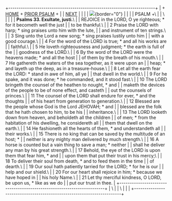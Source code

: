 +-----------------------------------------------------------------------+
| \+ [HOME](../index.html) + [PRIOR PSALM](Ps32.html) +                 |
| [NEXT](Ps34.html)                                                     |
|                                                                       |
| ![](http://stats.superstats.com/b/ss/DAVIDMCMANNES/1){border="0"}     |
|                                                                       |
| PSALM +\                                                              |
| \                                                                     |
|                                                                       |
| **Psalms 33. Exultate, justi.**\                                      |
| REJOICE in the LORD, O ye righteous; \* for it becometh well the just |
| to be thankful.\                                                      |
| 2 Praise the LORD with harp; \* sing praises unto him with the lute,  |
| and instrument of ten strings.\                                       |
| 3 Sing unto the Lord a new song; \* sing praises lustily unto him     |
| with a good courage.\                                                 |
| 4 For the word of the LORD is true; \* and all his works are          |
| faithful.\                                                            |
| 5 He loveth righteousness and judgment; \* the earth is full of the   |
| goodness of the LORD.\                                                |
| 6 By the word of the LORD were the heavens made; \* and all the host  |
| of them by the breath of his mouth.\                                  |
| 7 He gathereth the waters of the sea together, as it were upon an     |
| heap; \* and layeth up the deep, as in a treasure-house.\             |
| 8 Let all the earth fear the LORD: \* stand in awe of him, all ye     |
| that dwell in the world.\                                             |
| 9 For he spake, and it was done; \* he commanded, and it stood fast.\ |
| 10 The LORD bringeth the counsel of the heathen to nought, \* and     |
| maketh the devices of the people to be of none effect, and casteth    |
| out the counsels of princes.\                                         |
| 11 The counsel of the LORD shall endure for ever, \* and the thoughts |
| of his heart from generation to generation.\                          |
| 12 Blessed are the people whose God is the Lord JEHOVAH; \* and       |
| blessed are the folk that he hath chosen to him, to be his            |
| inheritance.\                                                         |
| 13 The LORD looketh down from heaven, and beholdeth all the children  |
| of men; \* from the habitation of his dwelling, he considereth all    |
| them that dwell on the earth.\                                        |
| 14 He fashioneth all the hearts of them, \* and understandeth all     |
| their works.\                                                         |
| 15 There is no king that can be saved by the multitude of an host; \* |
| neither is any mighty man delivered by much strength.\                |
| 16 A horse is counted but a vain thing to save a man; \* neither      |
| shall he deliver any man by his great strength.\                      |
| 17 Behold, the eye of the LORD is upon them that fear him, \* and     |
| upon them that put their trust in his mercy;\                         |
| 18 To deliver their soul from death, \* and to feed them in the time  |
| of dearth.\                                                           |
| 19 Our soul hath patiently tarried for the LORD; \* for he is our     |
| help and our shield.\                                                 |
| 20 For our heart shall rejoice in him; \* because we have hoped in    |
| his holy Name.\                                                       |
| 21 Let thy merciful kindness, O LORD, be upon us, \* like as we do    |
| put our trust in thee.                                                |
+-----------------------------------------------------------------------+
| \                                                                     |
| \                                                                     |
| [](http://www.episcopalnet.org/DBS/DOR.html)                          |
+-----------------------------------------------------------------------+
